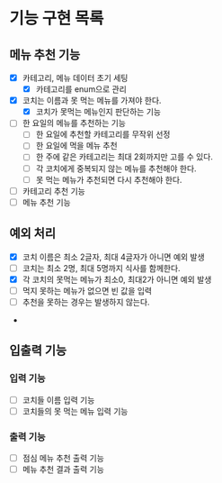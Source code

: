 # 기능 구현 목록

## 메뉴 추천 기능
- [x] 카테고리, 메뉴 데이터 초기 세팅
  - [x] 카테고리를 enum으로 관리
- [x] 코치는 이름과 못 먹는 메뉴를 가져야 한다.
  - [x] 코치가 못먹는 메뉴인지 판단하는 기능
  
- [ ] 한 요일의 메뉴를 추천하는 기능
  - [ ] 한 요일에 추천할 카테고리를 무작위 선정
  - [ ] 한 요일에 먹을 메뉴 추천
  - [ ] 한 주에 같은 카테고리는 최대 2회까지만 고를 수 있다.
  - [ ] 각 코치에게 중복되지 않는 메뉴를 추천해야 한다.
  - [ ] 못 먹는 메뉴가 추천되면 다시 추천해야 한다.
- [ ] 카테고리 추천 기능
- [ ] 메뉴 추천 기능

## 예외 처리
- [x] 코치 이름은 최소 2글자, 최대 4글자가 아니면 예외 발생
- [ ] 코치는 최소 2명, 최대 5명까지 식사를 함께한다.
- [x] 각 코치의 못먹는 메뉴가 최소0, 최대2가 아니면 예외 발생
- [ ] 먹지 못하는 메뉴가 없으면 빈 값을 입력
- [ ] 추천을 못하는 경우는 발생하지 않는다.
- 

## 입출력 기능
### 입력 기능
- [ ] 코치들 이름 입력 기능
- [ ] 코치들의 못 먹는 메뉴 입력 기능

### 출력 기능
- [ ] 점심 메뉴 추천 출력 기능
- [ ] 메뉴 추천 결과 출력 기능
